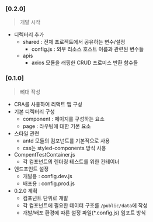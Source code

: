 ### [0.2.0]

> 개발 시작

- 디렉터리 추가
  - shared : 전체 프로젝트에서 공유하는 변수/설정
    - config.js : 외부 리소스 호스트 이름과 관련된 변수들
  - apis
    - axios 모듈을 래핑한 CRUD 프로미스 반환 함수들



### [0.1.0]

> 뼈대 작성

- CRA를 사용하여 리액트 앱 구성
- 기본 디렉터리 구성
  - component : 페이지를 구성하는 요소
  - page : 라우팅에 대한 기본 요소
- 스타일 관련
  - antd 모듈의 컴포넌트를 기본적으로 사용
  - css는 styled-components 방식 사용
- CompentTestContainer.js
  - 각 컴포넌트의 렌더링 테스트를 위한 컨테이너
- 엔드포인트 설정
  - 개발용 : config.dev.js
  - 배포용 : config.prod.js
- 0.2.0 계획
  - 컴포넌트 단위로 개발
  - 각 컴포넌트에 필요한 데이터 구조를 `/public/data`에 작성
  - 개발/배포 환경에 따른 설정 파일(*.config.js) 임포트 방식